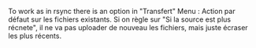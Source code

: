 To work as in rsync there is an option in 
"Transfert" Menu : Action par défaut sur les fichiers existants. 
Si on règle sur "Si la source est plus récnete", il ne va pas uploader de nouveau les fichiers, mais juste écraser les plus récents.